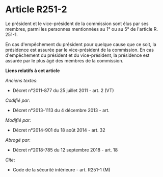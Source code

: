 # Article R251-2

Le président et le vice-président de la commission sont élus par ses membres, parmi les personnes mentionnées au 1° ou au 5°
de l'article R. 251-1.

En cas d'empêchement du président pour quelque cause que ce soit, la présidence est assurée par le vice-président de la
commission. En cas d'empêchement du président et du vice-président, la présidence est assurée par le plus âgé des membres de
la commission.

**Liens relatifs à cet article**

_Anciens textes_:

  - Décret n°2011-877 du 25 juillet 2011 - art. 2 (VT)

_Codifié par_:

  - Décret n°2013-1113 du 4 décembre 2013 - art.

_Modifié par_:

  - Décret n°2014-901 du 18 août 2014 - art. 32

_Abrogé par_:

  - Décret n°2018-785 du 12 septembre 2018 - art. 18

_Cite_:

  - Code de la sécurité intérieure - art. R251-1 (M)

